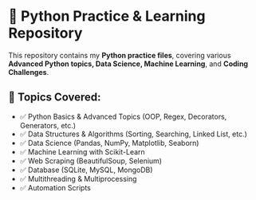 # 🚀 Python Practice & Learning Repository

This repository contains my **Python practice files**, covering various **Advanced Python topics, Data Science, Machine Learning**, and **Coding Challenges**.

## 📌 Topics Covered:
- ✅ Python Basics & Advanced Topics (OOP, Regex, Decorators, Generators, etc.)
- ✅ Data Structures & Algorithms (Sorting, Searching, Linked List, etc.)
- ✅ Data Science (Pandas, NumPy, Matplotlib, Seaborn)
- ✅ Machine Learning with Scikit-Learn
- ✅ Web Scraping (BeautifulSoup, Selenium)
- ✅ Database (SQLite, MySQL, MongoDB)
- ✅ Multithreading & Multiprocessing
- ✅ Automation Scripts


